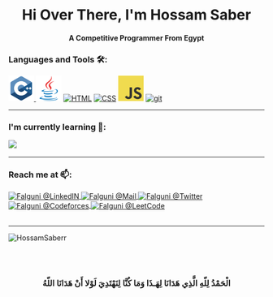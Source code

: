 <h1 align='center'>  Hi Over There, I'm Hossam Saber</h1>
<h4 align='center'>  A Competitive Programmer From Egypt</h4>


### Languages and Tools 🛠: ###
  
<a href="https://www.w3schools.com/cpp/" target="_blank"><img height="50" src="https://raw.githubusercontent.com/github/explore/80688e429a7d4ef2fca1e82350fe8e3517d3494d/topics/cpp/cpp.png" alt="CPP"> <a/>  <a href="https://www.java.com/en/" target="_blank"> <img height="50" src="https://raw.githubusercontent.com/devicons/devicon/master/icons/java/java-original.svg" alt="Java"><a/>   <a href="https://www.w3schools.com/html/" target="_blank"><img height="50" src="https://cdn.worldvectorlogo.com/logos/html-1.svg" alt="HTML"><a/>  <a href="https://www.w3schools.com/Css/" target="_blank"><img height="50" src="https://cdn.icon-icons.com/icons2/2107/PNG/512/file_type_css_icon_130661.png" alt="CSS"><a/>   <a href="https://developer.mozilla.org/en-US/docs/Web/JavaScript" target="_blank"><img height="50" src="https://raw.githubusercontent.com/github/explore/80688e429a7d4ef2fca1e82350fe8e3517d3494d/topics/javascript/javascript.png" alt="JS"><a/>  <a href="https://git-scm.com/" target="_blank"><img height="50" src="https://www.vectorlogo.zone/logos/git-scm/git-scm-icon.svg" alt="git"><a/>
<br>
<hr>

### I'm currently learning 🌱: ###
<p>
  <img src="https://img.shields.io/badge/react%20-%2361DAFB.svg?&style=for-the-badge&logo=react&logoColor=white" />&nbsp;&nbsp;&nbsp;
</p>
<hr>

### Reach me at 📫: ###
<a href="https://www.linkedin.com/in/hossam-saberr/">
  <img align="center" alt="Falguni @LinkedIN" height="40" src="https://cdn-icons-png.flaticon.com/512/174/174857.png" />
</a>   
  <a href="mailto:hosssam.saberr@gmail.com">
  <img align="center" alt="Falguni @Mail" height="35" src="https://upload.wikimedia.org/wikipedia/commons/7/7e/Gmail_icon_%282020%29.svg" />
</a>   
<a href="https://twitter.com/Hossamsaberr">
  <img align="center" alt="Falguni @Twitter" height="40" src="https://cdn-icons-png.flaticon.com/512/1384/1384065.png" />
</a>   <a href="https://codeforces.com/profile/Hossam.Saber">
  <img align="center" alt="Falguni @Codeforces" height="40" src="https://play-lh.googleusercontent.com/WsR_f03nbqW3qZjCZeXUYmnmhSWXo3hQhLX9hgl9QHydCgbXQi_VJeAwnmtuIgTHKdQ=w240-h480-rw" />
</a>      
<a href="https://leetcode.com/u/hossam_saber/">
  <img align="center" alt="Falguni @LeetCode" height="40" src="https://images.app.goo.gl/ZDsfuCR3k3jCErda8" />
</a>    
<br>
<br>
<hr>
<p > <img src="https://github-readme-stats.vercel.app/api?username=HossamSaberr&show_icons=true" alt="HossamSaberr" /> </p>

<br>
<br>

<h3 align="center">الْحَمْدُ لِلّهِ الَّذِي هَدَانَا لِهَـذَا وَمَا كُنَّا لِنَهْتَدِيَ لَوْلا أَنْ هَدَانَا اللّهُ </h3>
